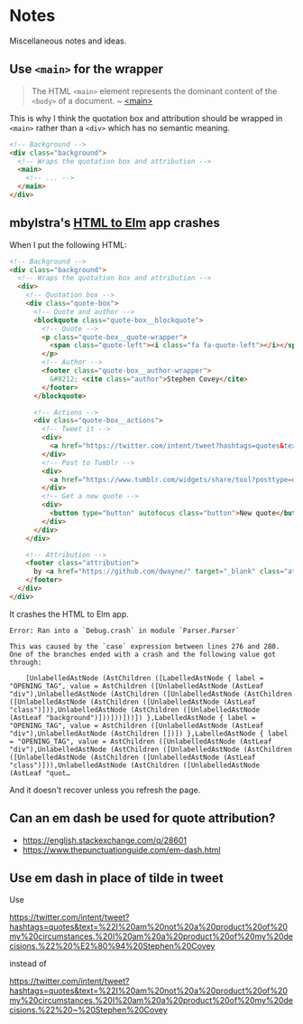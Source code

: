 # Notes

Miscellaneous notes and ideas.

## Use `<main>` for the wrapper

> The HTML `<main>` element represents the dominant content of the `<body>` of
a document. ~ [&lt;main&gt;](https://developer.mozilla.org/en-US/docs/Web/HTML/Element/main)

This is why I think the quotation box and attribution should be wrapped in
`<main>` rather than a `<div>` which has no semantic meaning.

```html
<!-- Background -->
<div class="background">
  <!-- Wraps the quotation box and attribution -->
  <main>
    <!-- ... -->
  </main>
</div>
```

## mbylstra's [HTML to Elm](http://mbylstra.github.io/html-to-elm/) app crashes

When I put the following HTML:

```html
<!-- Background -->
<div class="background">
  <!-- Wraps the quotation box and attribution -->
  <div>
    <!-- Quotation box -->
    <div class="quote-box">
      <!-- Quote and author -->
      <blockquote class="quote-box__blockquote">
        <!-- Quote -->
        <p class="quote-box__quote-wrapper">
          <span class="quote-left"><i class="fa fa-quote-left"></i></span>I am not a product of my circumstances. I am a product of my decisions.
        </p>
        <!-- Author -->
        <footer class="quote-box__author-wrapper">
          &#8212; <cite class="author">Stephen Covey</cite>
        </footer>
      </blockquote>

      <!-- Actions -->
      <div class="quote-box__actions">
        <!-- Tweet it -->
        <div>
          <a href="https://twitter.com/intent/tweet?hashtags=quotes&text=%22I%20am%20not%20a%20product%20of%20my%20circumstances.%20I%20am%20a%20product%20of%20my%20decisions.%22%20~%20Stephen%20Covey" target="_blank" class="icon-button"><i class="fa fa-twitter"></i></a>
        </div>
        <!-- Post to Tumblr -->
        <div>
          <a href="https://www.tumblr.com/widgets/share/tool?posttype=quote&tags=quotes&content=I%20am%20not%20a%20product%20of%20my%20circumstances.%20I%20am%20a%20product%20of%20my%20decisions.&caption=Stephen%20Covey&canonicalUrl=https%3A%2F%2Fwww.tumblr.com%2Fdocs%2Fen%2Fshare_button" target="_blank" class="icon-button"><i class="fa fa-tumblr"></i></a>
        </div>
        <!-- Get a new quote -->
        <div>
          <button type="button" autofocus class="button">New quote</button>
        </div>
      </div>
    </div>

    <!-- Attribution -->
    <footer class="attribution">
      by <a href="https://github.com/dwayne/" target="_blank" class="attribution__link">dwayne</a>
    </footer>
  </div>
</div>
```

It crashes the HTML to Elm app.

```
Error: Ran into a `Debug.crash` in module `Parser.Parser`

This was caused by the `case` expression between lines 276 and 280.
One of the branches ended with a crash and the following value got through:

    [UnlabelledAstNode (AstChildren ([LabelledAstNode { label = "OPENING_TAG", value = AstChildren ([UnlabelledAstNode (AstLeaf "div"),UnlabelledAstNode (AstChildren ([UnlabelledAstNode (AstChildren ([UnlabelledAstNode (AstChildren ([UnlabelledAstNode (AstLeaf "class")])),UnlabelledAstNode (AstChildren ([UnlabelledAstNode (AstLeaf "background")]))]))]))]) },LabelledAstNode { label = "OPENING_TAG", value = AstChildren ([UnlabelledAstNode (AstLeaf "div"),UnlabelledAstNode (AstChildren [])]) },LabelledAstNode { label = "OPENING_TAG", value = AstChildren ([UnlabelledAstNode (AstLeaf "div"),UnlabelledAstNode (AstChildren ([UnlabelledAstNode (AstChildren ([UnlabelledAstNode (AstChildren ([UnlabelledAstNode (AstLeaf "class")])),UnlabelledAstNode (AstChildren ([UnlabelledAstNode (AstLeaf "quot…
```

And it doesn't recover unless you refresh the page.

## Can an em dash be used for quote attribution?

- https://english.stackexchange.com/q/28601
- https://www.thepunctuationguide.com/em-dash.html

## Use em dash in place of tilde in tweet

Use

https://twitter.com/intent/tweet?hashtags=quotes&text=%22I%20am%20not%20a%20product%20of%20my%20circumstances.%20I%20am%20a%20product%20of%20my%20decisions.%22%20%E2%80%94%20Stephen%20Covey

instead of

https://twitter.com/intent/tweet?hashtags=quotes&text=%22I%20am%20not%20a%20product%20of%20my%20circumstances.%20I%20am%20a%20product%20of%20my%20decisions.%22%20~%20Stephen%20Covey
